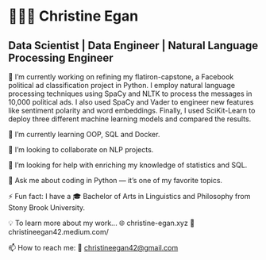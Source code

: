 # 👩🏻‍💻 Christine Egan
## Data Scientist | Data Engineer | Natural Language Processing Engineer

🔭 I’m currently working on refining my flatiron-capstone, a Facebook political ad classification project in Python. I employ natural language processing techniques  using SpaCy and NLTK to process the messages in 10,000 political ads. I also used SpaCy and Vader to engineer new features like sentiment polarity and word embeddings.  Finally, I used SciKit-Learn to deploy three different machine learning models and compared the results.

📓 I’m currently learning OOP, SQL and Docker.

 👯 I’m looking to collaborate on NLP projects.

 🤔 I’m looking for help with enriching my knowledge of statistics and SQL. 

 💬 Ask me about coding in Python — it’s one of my favorite topics. 

 ⚡ Fun fact: I have a  🎓 Bachelor of Arts in Linguistics and Philosophy from Stony Brook University.

💡 To learn more about my work...
      🌐 christine-egan.xyz
      📰 christineegan42.medium.com/

 📫 How to reach me:
     📧 christineegan42@gmail.com
